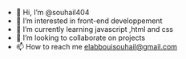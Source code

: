 - 👋 Hi, I’m @souhail404
- 👀 I’m interested in front-end developpement
- 🌱 I’m currently learning javascript ,html and css
- 💞️ I’m looking to collaborate on projects
- 📫 How to reach me elabbouisouhail@gmail.com

<!---
souhail404/souhail404 is a ✨ special ✨ repository because its `README.md` (this file) appears on your GitHub profile.
You can click the Preview link to take a look at your changes.
--->
